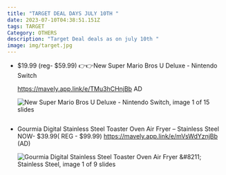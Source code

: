 ```yaml
---
title: "TARGET DEAL DAYS JULY 10TH "
date: 2023-07-10T04:38:51.151Z
tags: TARGET
Category: OTHERS
description: "Target Deal deals as on july 10th "
image: img/target.jpg
---
```

* $19.99 (reg- $59.99)
  👉👉New Super Mario Bros U Deluxe - Nintendo Switch

  https://mavely.app.link/e/TMu3hCHnjBb
  AD<!--StartFragment-->

  ![New Super Mario Bros U Deluxe - Nintendo Switch, image 1 of 15 slides](https://target.scene7.com/is/image/Target/GUEST_5cbe0e37-54a3-4b51-bf0d-04f0d1d4b8c9?wid=475&hei=475&qlt=80&fmt=webp)

  <!--EndFragment-->

  ![]()
* Gourmia Digital Stainless Steel Toaster Oven Air Fryer – Stainless Steel
  NOW- $39.99( REG - $99.99)
  https://mavely.app.link/e/mVsWdYznjBb
  (AD)<!--StartFragment-->

  ![Gourmia Digital Stainless Steel Toaster Oven Air Fryer \&#8211; Stainless Steel, image 1 of 9 slides](https://target.scene7.com/is/image/Target/GUEST_401fb506-e0b8-42dc-91a3-ca90e6672a9c?wid=475&hei=475&qlt=80&fmt=webp)

  <!--EndFragment-->
